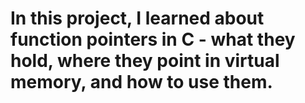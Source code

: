 # In this project, I learned about function pointers in C - what they hold, where they point in virtual memory, and how to use them.
